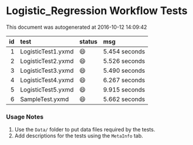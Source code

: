 # Logistic_Regression Workflow Tests

This document was autogenerated at 2016-10-12 14:09:42


| id|test               |status  |msg           |
|--:|:------------------|:-------|:-------------|
|  1|LogisticTest1.yxmd |:smile: |5.454 seconds |
|  2|LogisticTest2.yxmd |:smile: |5.526 seconds |
|  3|LogisticTest3.yxmd |:smile: |5.490 seconds |
|  4|LogisticTest4.yxmd |:smile: |6.267 seconds |
|  5|LogisticTest5.yxmd |:smile: |9.915 seconds |
|  6|SampleTest.yxmd    |:smile: |5.662 seconds |


### Usage Notes

1. Use the `Data/` folder to put data files required by the tests.
2. Add descriptions for the tests using the `MetaInfo` tab.
